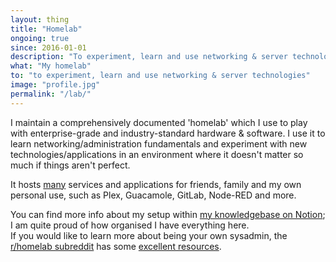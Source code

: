 ```yaml
---
layout: thing
title: "Homelab"
ongoing: true
since: 2016-01-01
description: "To experiment, learn and use networking & server technologies"
what: "My homelab"
to: "to experiment, learn and use networking & server technologies"
image: "profile.jpg"
permalink: "/lab/"
---
```


I maintain a comprehensively documented 'homelab' which I use to play with enterprise-grade and industry-standard hardware & software. I use it to learn networking/administration fundamentals and experiment with new technologies/applications in an environment where it doesn't matter so much if things aren't perfect.

It hosts [many](https://imtom.notion.site/6c656fce02c64130bda09eb5c8f1fe4e) services and applications for friends, family and my own personal use, such as Plex, Guacamole, GitLab, Node-RED and more.

You can find more info about my setup within [my knowledgebase on Notion](https://wiki.tomr.me/lab); I am quite proud of how organised I have everything here.  
If you would like to learn more about being your own sysadmin, the [r/homelab subreddit](https://reddit.com/r/homelab) has some [excellent resources](https://www.reddit.com/r/homelab/wiki/introduction).